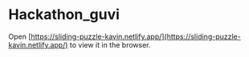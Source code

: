 # Hackathon_guvi

Open [https://sliding-puzzle-kavin.netlify.app/](https://sliding-puzzle-kavin.netlify.app/) to view it in the browser.

